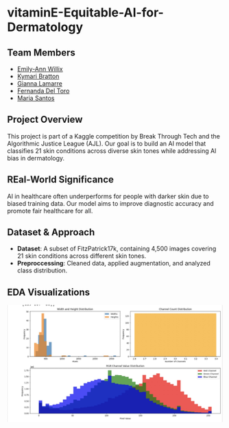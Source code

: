 # vitaminE-Equitable-AI-for-Dermatology
## Team Members
- [Emily-Ann Willix](https://github.com/emilyannwx)
- [Kymari Bratton](https://github.com/Kymari28)
- [Gianna Lamarre](https://github.com/gialam25)
- [Fernanda Del Toro](https://github.com/Fernandadeltoro)
- [Maria Santos](https://github.com/dsanmar)

## Project Overview
This project is part of a Kaggle competition by Break Through Tech and the Algorithmic Justice League (AJL). Our goal is to build an AI model that classifies 21 skin conditions across diverse skin tones while addressing AI bias in dermatology.

## REal-World Significance
AI in healthcare often underperforms for people with darker skin due to biased training data. Our model aims to improve diagnostic accuracy and promote fair healthcare for all.

## Dataset & Approach

- **Dataset**: A subset of FitzPatrick17k, containing 4,500 images covering 21 skin conditions across different skin tones.
- **Preproccessing**: Cleaned data, applied augmentation, and analyzed class distribution.

## EDA Visualizations
![Plot Distrubitions](images/Fernanda_plot_distributions.jpg)
